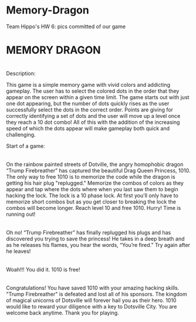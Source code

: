 # Memory-Dragon
Team Hippo's HW 6: pics committed of our game

MEMORY DRAGON
=============
<img src="http://vignette4.wikia.nocookie.net/clashofclans/images/2/28/Dragon_info.png/revision/latest/scale-to-width-down/304?cb=20150326052617" style="width:5px;height:5px;">

Description:

This game is a simple memory game with vivid colors and addicting gameplay. The user has to select the colored dots in the order that they appear on the screen within a given time limit. The game starts out with just one dot appearing, but the number of dots quickly rises as the user successfully select the dots in the correct order. Points are giving for correctly identifying a set of dots and the user will move up a level once they reach a 10 dot combo! All of this with the addition of the increasing speed of which the dots appear will make gameplay both quick and challenging. 

Start of a game:



<img src="http://i.imgur.com/tYnNOOc.png" style="width:5px;height:5px;">


On the rainbow painted streets of Dotville, the angry homophobic dragon “Trump Firebreather” has captured the beautiful Drag Queen Princess, 1010. The only way to free 1010 is to memorize the code while the dragon is getting his hair plug "replugged." Memorize the combos of colors as they appear and tap where the dots where when you last saw them to begin hacking the lock. The lock is a 10 phase lock. At first you'll only have to memorize short combos but as you get closer to breaking the lock the combos will become longer. Reach level 10 and free 1010. Hurry! Time is running out!

<img src="https://www.colourbox.com/preview/2198835-a-fiery-orange-and-yellow-blurred-dots-background-texture.jpg" style="width:5px;height:5px;">

Oh no! “Trump Firebreather” has finally replugged his plugs and has discovered you trying to save the princess! He takes in a deep breath and as he releases his flames, you hear the words, “You’re fired.” Try again after he leaves!

<img src="https://33.media.tumblr.com/22f644df0ab2935f02e600b32962ffb5/tumblr_inline_mud7u2eakP1r5ight.gif" style="width:5px;height:5px;">

Woah!!! You did it. 1010 is free!

<img src="http://www.horsenation.com/wp-content/uploads/2013/05/my-little-pony-friendship-is-magic-brony-you-win.gif" style="width:5px;height:5px;">

Congratulations! You have saved 1010 with your amazing hacking skills. "Trump Firebreather" is defeated and lost all of his sponsors. The kingdom of magical unicorns of Dotsville will forever hail you as their hero. 1010 would like to reward your diligence with a key to Dotsville City. You are welcome back anytime. Thank you for playing.
